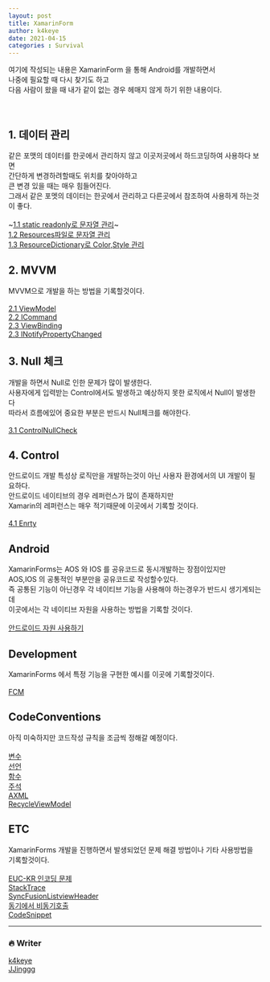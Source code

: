 ```yaml
---
layout: post
title: XamarinForm
author: k4keye
date: 2021-04-15
categories : Survival
---
```


여기에 작성되는 내용은 XamarinForm 을 통해 Android를 개발하면서 <br/>
나중에 필요할 때 다시 찾기도 하고 <br/>
다음 사람이 왔을 때 내가 같이 없는 경우 헤매지 않게 하기 위한 내용이다.<br/>
<br/>
<br/>



## 1. 데이터 관리 
같은 포맷의 데이터를 한곳에서 관리하지 않고 이곳저곳에서 하드코딩하여 사용하다 보면 <br/>
간단하게 변경하려할때도 위치를 찾아야하고 <br/>
큰 변경 있을 때는 매우 힘들어진다.<br/>
그래서 같은 포멧의 데이터는 한곳에서 관리하고 다른곳에서 참조하여 사용하게 하는것이 좋다.<br/><br/>
~[1.1 static readonly로 문자열 관리](https://github.com/k4keye/XamarinDocument/blob/main/1/ReadonlyString.md)~<br/>
[1.2 Resources파일로 문자열 관리](https://github.com/k4keye/XamarinDocument/blob/main/1/Resources.md) <br/>
[1.3 ResourceDictionary로 Color,Style 관리](https://github.com/k4keye/XamarinDocument/blob/main/1/ResourceDictionary.md) <br/>
## 2. MVVM
MVVM으로 개발을 하는 방법을 기록할것이다.<br/><br/>
[2.1 ViewModel](https://github.com/k4keye/XamarinDocument/blob/main/2/VIewModel.md) <br/>
[2.2 ICommand](https://github.com/k4keye/XamarinDocument/blob/main/2/ICommand.md) <br/>
[2.3 ViewBinding](https://github.com/k4keye/XamarinDocument/blob/main/2/VIewBinding.md) <br/>
[2.3 INotifyPropertyChanged](https://github.com/k4keye/XamarinDocument/blob/main/2/INotifyPropertyChanged.md) <br/>

##  3. Null 체크
개발을 하면서 Null로 인한 문제가 많이 발생한다.<br/>
사용자에게 입력받는 Control에서도 발생하고 예상하지 못한 로직에서 Null이 발생한다<br/>
따라서 흐름에있어 중요한 부분은 반드시 Null체크를 해야한다.<br/><br/>
[3.1 ControlNullCheck](https://github.com/k4keye/XamarinDocument/blob/main/3/ControlNullCheck.md)  <br/>

## 4. Control
안드로이드 개발 특성상 로직만을 개발하는것이 아닌 사용자 환경에서의 UI 개발이 필요하다.<br/>
안드로이드 네이티브의 경우 레퍼런스가 많이 존재하지만<br/>
Xamarin의 레퍼런스는 매우 적기때문에 이곳에서 기록할 것이다.<br/><br/>
[4.1 Enrty](https://github.com/k4keye/XamarinDocument/blob/main/4/Entry.md)  <br/>

## Android
XamarinForms는 AOS 와 IOS 를 공유코드로 동시개발하는 장점이있지만<br/>
AOS,IOS 의 공통적인 부분만을 공유코드로 작성할수있다.<br/>
즉 공통된 기능이 아닌경우 각 네이티브 기능을 사용해야 하는경우가 반드시 생기게되는데<br/>
이곳에서는 각 네이티브 자원을 사용하는 방법을 기록할 것이다.<br/><br/>
[안드로이드 자원 사용하기](https://github.com/k4keye/XamarinDocument/blob/main/android/DependencyService.md) <br/>

## Development
XamarinForms 에서 특정 기능을 구현한 예시를 이곳에 기록할것이다.<br/><br/>
[FCM](https://github.com/k4keye/XamarinDocument/blob/main/development/FCM.md) <br/>


## CodeConventions
아직 미숙하지만 코드작성 규칙을 조금씩 정해갈 예정이다.<br/><br/>
[변수](https://github.com/k4keye/XamarinDocument/blob/main/codeConventions/%EB%B3%80%EC%88%98.md) <br/>
[선언](https://github.com/k4keye/XamarinDocument/blob/main/codeConventions/%EC%84%A0%EC%96%B8.md) <br/>
[함수](https://github.com/k4keye/XamarinDocument/blob/main/codeConventions/%ED%95%A8%EC%88%98.md) <br/>
[주석](https://github.com/k4keye/XamarinDocument/blob/main/codeConventions/%EC%A3%BC%EC%84%9D.md) <br/>
[AXML](https://github.com/k4keye/XamarinDocument/blob/main/codeConventions/XAML.md) <br/>
[RecycleViewModel](https://github.com/k4keye/XamarinDocument/blob/main/codeConventions/RecycleViewModel.md) <br/>



## ETC
XamarinForms 개발을 진행하면서 발생되었던 문제 해결 방법이나 기타 사용방법을 기록할것이다.<br/><br/>
[EUC-KR 인코딩 문제](https://github.com/k4keye/XamarinDocument/blob/main/etc/euc-kr.md) <br/>
[StackTrace](https://github.com/k4keye/XamarinDocument/blob/main/etc/StackTrace.md)<br/>
[SyncFusionListviewHeader](https://github.com/k4keye/XamarinDocument/blob/main/etc/SyncFusionListViewHeader.md) <br/>
[동기에서 비동기호출](https://github.com/k4keye/XamarinDocument/blob/main/etc/%EB%8F%99%EA%B8%B0%EC%97%90%EC%84%9C_%EB%B9%84%EB%8F%99%EA%B8%B0%ED%98%B8%EC%B6%9C.md) <br/>
[CodeSnippet](https://github.com/k4keye/XamarinDocument/blob/main/etc/CodeSnippet.md)<br/>

___

### :fire: Writer
[k4keye](https://github.com/k4keye) <br/>
[JJinggg](https://github.com/JJinggg)
